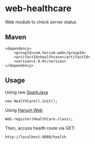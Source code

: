# web-healthcare
Web module to check server status

## Maven
```
<dependency>
    <groupId>com.harium.web</groupId>
    <artifactId>healthcare</artifactId>
    <version>1.0.0</version>
</dependency>
```

## Usage
Using raw [SparkJava](http://sparkjava.com/)
```
new HealthCare().init();
```

Using [Harium Web](https://github.com/Harium/web)
```
Web.register(HealthCare.class);
```

Then, access health route via GET:
```
http://localhost:8080/health
```
